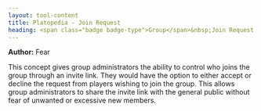 ```yaml
---
layout: tool-content
title: Platopedia - Join Request
heading: <span class="badge badge-type">Group</span>&nbsp;Join Request
---
```


<div class="linebreak"></div>

**Author:** Fear

This concept gives group administrators the ability to control who joins the group through an invite link. They would have the option to either accept or decline the request from players wishing to join the group. This allows group administrators to share the invite link with the general public without fear of unwanted or excessive new members.

<div class="linebreak"></div>

<div class="content-image" data-url="/docs/assets/images/concepts/joinrequest.png" data-width="600px" data-label=""></div>

<div class="linebreak"></div>